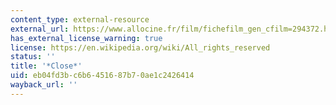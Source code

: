 ```yaml
---
content_type: external-resource
external_url: https://www.allocine.fr/film/fichefilm_gen_cfilm=294372.html
has_external_license_warning: true
license: https://en.wikipedia.org/wiki/All_rights_reserved
status: ''
title: '*Close*'
uid: eb04fd3b-c6b6-4516-87b7-0ae1c2426414
wayback_url: ''
---
```

